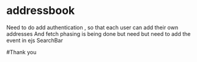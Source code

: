 # addressbook

Need to do add authentication , so that each user can add their own addresses 
And fetch phasing is being done but need but need to add the event in ejs SearchBar

#Thank you
